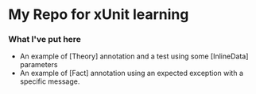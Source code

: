 # My Repo for xUnit learning

### What I've put here
- An example of [Theory] annotation and a test using some [InlineData] parameters
- An example of [Fact] annotation using an expected exception with a specific message.
